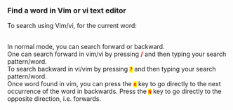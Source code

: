 ### Find a word in Vim or vi text editor
To search using Vim/vi, for the current word:

<br>In normal mode, you can search forward or backward.
<br>One can search forward in vim/vi by pressing <b style="color:red;">/</b> and then typing your search pattern/word.
<br>To search backward in vi/vim by pressing <code><mark><b style="color:red;">?</b></mark></code> and then typing your search pattern/word.
<br>Once word found in vim, you can press the <code><mark><b style="color:red;">n</b></mark></code> key to go directly to the next occurrence of the word in backwards. Press the <code><mark><b style="color:red;">N</b></mark></code> key to go directly to the opposite direction, i.e. forwards.
